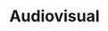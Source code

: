 ---
title: 'Audiovisual'
slug: 'audiovisual'
image: '/images/Category/audiovisual.jpg'
description: 'Aprende sobre temas relacionados con la composición visual, la creatividad y el manejo de diferentes herramientas con las que transformes las ideas y mensajes en piezas gráficas.'
---